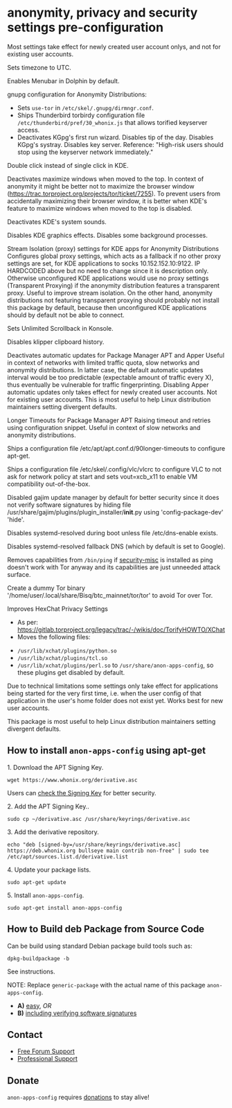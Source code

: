 # anonymity, privacy and security settings pre-configuration #

Most settings take effect for newly created user account onlys, and not
for existing user accounts.

Sets timezone to UTC.

Enables Menubar in Dolphin by default.

gnupg configuration for Anonymity Distributions:
* Sets `use-tor` in `/etc/skel/.gnupg/dirmngr.conf`.
* Ships Thunderbird torbirdy configuration file
`/etc/thunderbird/pref/30_whonix.js` that allows torified keyserver access.
* Deactivates KGpg's first run wizard. Disables tip of the day.
Disables KGpg's systray. Disables key server. Reference:
"High-risk users should stop using the keyserver network immediately."

Double click instead of single click in KDE.

Deactivates maximize windows when moved to the top.
In context of anonymity it might be better not to maximize the browser window
(https://trac.torproject.org/projects/tor/ticket/7255).
To prevent users from accidentally maximizing their browser window, it is
better when KDE's feature to maximize windows when moved to the top is
disabled.

Deactivates KDE's system sounds.

Disables KDE graphics effects. Disables some background processes.

Stream Isolation (proxy) settings for KDE apps for Anonymity Distributions
Configures global proxy settings, which acts as a fallback if no other proxy
settings are set, for KDE applications to socks 10.152.152.10:9122.
IP HARDCODED above but no need to change since it is description only.
Otherwise unconfigured KDE applications would use no proxy settings
(Transparent Proxying) if the anonymity distribution features a transparent
proxy.
Useful to improve stream isolation.
On the other hand, anonymity distributions not featuring transparent proxying
should probably not install this package by default, because then unconfigured
KDE applications should by default not be able to connect.

Sets Unlimited Scrollback in Konsole.

Disables klipper clipboard history.

Deactivates automatic updates for Package Manager APT and Apper
Useful in context of networks with limited traffic quota, slow networks and
anonymity distributions.
In latter case, the default automatic updates interval would be too
predictable (expectable amount of traffic every X), thus eventually be
vulnerable for traffic fingerprinting.
Disabling Apper automatic updates only takes effect for newly created user
accounts. Not for existing user accounts. This is most useful to help Linux
distribution maintainers setting divergent defaults.

Longer Timeouts for Package Manager APT
Raising timeout and retries using configuration snippet. Useful in context of
slow networks and anonymity distributions.

Ships a configuration file /etc/apt/apt.conf.d/90longer-timeouts to configure
apt-get.

Ships a configuration file /etc/skel/.config/vlc/vlcrc to configure VLC to not
ask for network policy at start and sets vout=xcb_x11 to enable VM
compatibility out-of-the-box.

Disabled gajim update manager by default for better security since it does not
verify software signatures by hiding file
/usr/share/gajim/plugins/plugin_installer/__init__.py using
'config-package-dev' 'hide'.

Disables systemd-resolved during boot unless file /etc/dns-enable exists.

Disables systemd-resolved fallback DNS (which by default is set to Google).

Removes capabilities from `/bin/ping` if
[security-misc](https://github.com/Whonix/security-misc) is
installed as ping doesn't work with Tor anyway and its capabilities are just
unneeded attack surface.

Create a dummy Tor binary '/home/user/.local/share/Bisq/btc_mainnet/tor/tor'
to avoid Tor over Tor.

Improves HexChat Privacy Settings
* As per:
https://gitlab.torproject.org/legacy/trac/-/wikis/doc/TorifyHOWTO/XChat
* Moves the following files:
- `/usr/lib/xchat/plugins/python.so`
- `/usr/lib/xchat/plugins/tcl.so`
- `/usr/lib/xchat/plugins/perl.so`
to `/usr/share/anon-apps-config`, so these plugins get disabled by
default.

Due to technical limitations some settings only take effect for applications
being started for the very first time, i.e. when the user config of that
application in the user's home folder does not exist yet. Works best for new
user accounts.

This package is most useful to help Linux distribution maintainers setting
divergent defaults.

## How to install `anon-apps-config` using apt-get ##

1\. Download the APT Signing Key.

```
wget https://www.whonix.org/derivative.asc
```

Users can [check the Signing Key](https://www.whonix.org/wiki/Signing_Key) for better security.

2\. Add the APT Signing Key..

```
sudo cp ~/derivative.asc /usr/share/keyrings/derivative.asc
```

3\. Add the derivative repository.

```
echo "deb [signed-by=/usr/share/keyrings/derivative.asc] https://deb.whonix.org bullseye main contrib non-free" | sudo tee /etc/apt/sources.list.d/derivative.list
```

4\. Update your package lists.

```
sudo apt-get update
```

5\. Install `anon-apps-config`.

```
sudo apt-get install anon-apps-config
```

## How to Build deb Package from Source Code ##

Can be build using standard Debian package build tools such as:

```
dpkg-buildpackage -b
```

See instructions.

NOTE: Replace `generic-package` with the actual name of this package `anon-apps-config`.

* **A)** [easy](https://www.whonix.org/wiki/Dev/Build_Documentation/generic-package/easy), _OR_
* **B)** [including verifying software signatures](https://www.whonix.org/wiki/Dev/Build_Documentation/generic-package)

## Contact ##

* [Free Forum Support](https://forums.whonix.org)
* [Professional Support](https://www.whonix.org/wiki/Professional_Support)

## Donate ##

`anon-apps-config` requires [donations](https://www.whonix.org/wiki/Donate) to stay alive!
